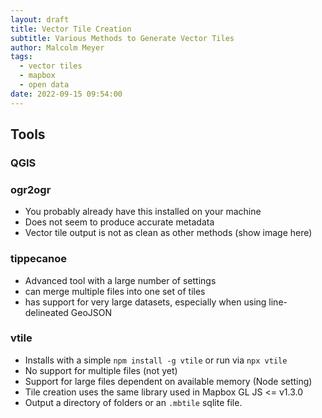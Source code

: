 ```yaml
---
layout: draft
title: Vector Tile Creation
subtitle: Various Methods to Generate Vector Tiles
author: Malcolm Meyer
tags:
  - vector tiles
  - mapbox
  - open data
date: 2022-09-15 09:54:00
---
```

## Tools

### QGIS

### ogr2ogr
 - You probably already have this installed on your machine
 - Does not seem to produce accurate metadata
 - Vector tile output is not as clean as other methods (show image here)

### tippecanoe
 - Advanced tool with a large number of settings
 - can merge multiple files into one set of tiles
 - has support for very large datasets, especially when using line-delineated GeoJSON

### vtile
 - Installs with a simple `npm install -g vtile` or run via `npx vtile`
 - No support for multiple files (not yet)
 - Support for large files dependent on available memory (Node setting)
 - Tile creation uses the same library used in Mapbox GL JS <= v1.3.0
 - Output a directory of folders or an `.mbtile` sqlite file.